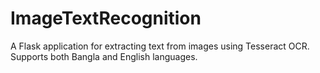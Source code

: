 # ImageTextRecognition
A Flask application for extracting text from images using Tesseract OCR. Supports both Bangla and English languages.
